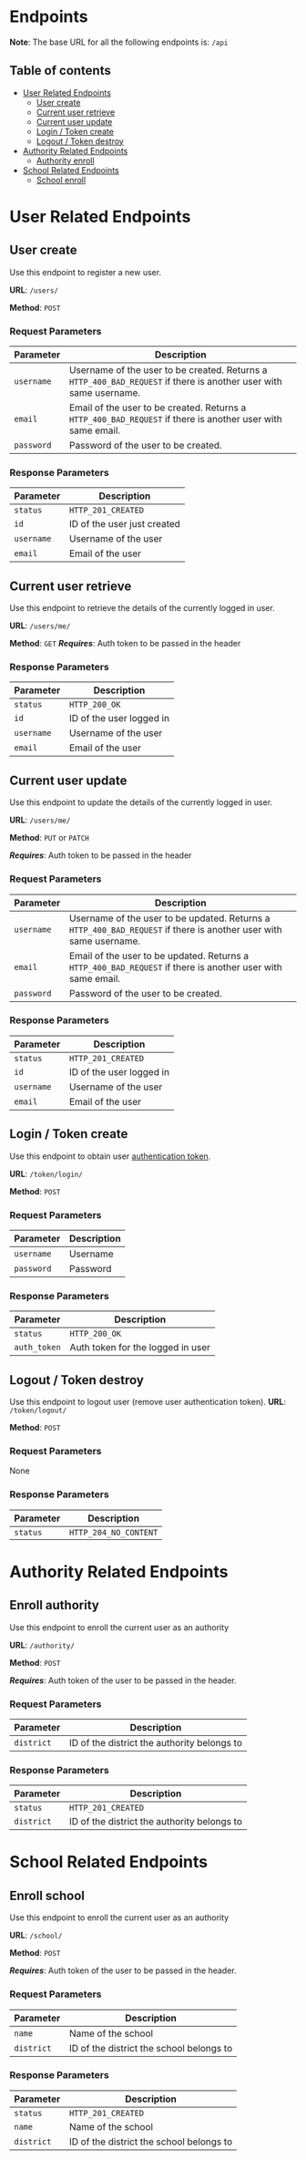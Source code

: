 
# Endpoints

**Note**: The base URL for all the following endpoints is: `/api`

## Table of contents
- [User Related Endpoints](#user-related-endpoints)
	- [User create](#user-create)
	- [Current user retrieve](#current-user-retrieve)
	- [Current user update](#current-user-update)
	- [Login / Token create](#login--token-create)
	- [Logout / Token destroy](#logout--token-destroy)
- [Authority Related Endpoints](#authority-related-endpoints)
  - [Authority enroll](#authority-enroll)
- [School Related Endpoints](#school-related-endpoints)
  - [School enroll](#school-enroll)

# User Related Endpoints

## User create

Use this endpoint to register a new user. 

**URL**: `/users/`

**Method**: `POST`

### Request Parameters
|Parameter|Description  |
|--|--|
|`username`|Username of the user to be created. Returns a `HTTP_400_BAD_REQUEST` if there is another user with same username.  |
|`email`|Email of the user to be created. Returns a `HTTP_400_BAD_REQUEST` if there is another user with same email.|
|`password`|Password of the user to be created.|

### Response Parameters
|Parameter|Description|
|--|--|
|`status`|`HTTP_201_CREATED`|
|`id`|ID of the user just created|
|`username`|Username of the user|
|`email`|Email of the user|

## Current user retrieve

Use this endpoint to retrieve the details of the currently logged in user.

**URL**: `/users/me/`

**Method**: `GET`
**_Requires_**: Auth token to be passed in the header

### Response Parameters
|Parameter|Description|
|--|--|
|`status`|`HTTP_200_OK`|
|`id`|ID of the user logged in|
|`username`|Username of the user|
|`email`|Email of the user|


## Current user update

Use this endpoint to update the details of the currently logged in user.

**URL**: `/users/me/`

**Method**: `PUT` or `PATCH`

**_Requires_**: Auth token to be passed in the header

### Request Parameters
|Parameter|Description  |
|--|--|
|`username`|Username of the user to be updated. Returns a `HTTP_400_BAD_REQUEST` if there is another user with same username.  |
|`email`|Email of the user to be updated. Returns a `HTTP_400_BAD_REQUEST` if there is another user with same email.|
|`password`|Password of the user to be created.|

### Response Parameters
|Parameter|Description|
|--|--|
|`status`|`HTTP_201_CREATED`|
|`id`|ID of the user logged in|
|`username`|Username of the user|
|`email`|Email of the user|

## Login / Token create

Use this endpoint to obtain user [authentication token](http://www.django-rest-framework.org/api-guide/authentication#tokenauthentication).

**URL**: `/token/login/`

**Method**: `POST`

### Request Parameters
|Parameter|Description  |
|--|--|
|`username`|Username|
|`password`|Password|

### Response Parameters
|Parameter|Description|
|--|--|
|`status`|`HTTP_200_OK`|
|`auth_token`|Auth token for the logged in user|

## Logout / Token destroy

Use this endpoint to logout user (remove user authentication token).
**URL**: `/token/logout/`

**Method**: `POST`

### Request Parameters

None

### Response Parameters
|Parameter|Description|
|--|--|
|`status`|`HTTP_204_NO_CONTENT`|


# Authority Related Endpoints

## Enroll authority

Use this endpoint to enroll the current user as an authority

**URL**: `/authority/`

**Method**: `POST`

**_Requires_**: Auth token of the user to be passed in the header. 

### Request Parameters
|Parameter|Description  |
|--|--|
|`district`|ID of the district the authority belongs to|


### Response Parameters
|Parameter|Description|
|--|--|
|`status`|`HTTP_201_CREATED`|
|`district`|ID of the district the authority belongs to|

# School Related Endpoints

## Enroll school

Use this endpoint to enroll the current user as an authority

**URL**: `/school/`

**Method**: `POST`

**_Requires_**: Auth token of the user to be passed in the header. 

### Request Parameters
|Parameter|Description  |
|--|--|
|`name`|Name of the school|
|`district`|ID of the district the school belongs to|


### Response Parameters
|Parameter|Description|
|--|--|
|`status`|`HTTP_201_CREATED`|
|`name`|Name of the school|
|`district`|ID of the district the school belongs to|


